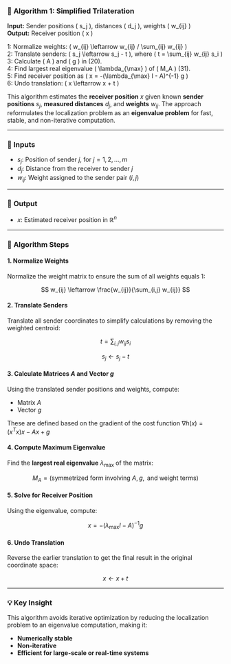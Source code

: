 

### 📍 **Algorithm 1: Simplified Trilateration**




**Input:** Sender positions \( s_j \), distances \( d_j \), weights \( w_{ij} \)  
**Output:** Receiver position \( x \)

1: Normalize weights: \( w_{ij} \leftarrow w_{ij} / \sum_{ij} w_{ij} \)  
2: Translate senders: \( s_j \leftarrow s_j - t \), where \( t = \sum_{ij} w_{ij} s_i \)  
3: Calculate \( A \) and \( g \) in (20).  
4: Find largest real eigenvalue \( \lambda_{\max} \) of \( M_A \) (31).  
5: Find receiver position as \( x = -(\lambda_{\max} I - A)^{-1} g \)  
6: Undo translation: \( x \leftarrow x + t \)



This algorithm estimates the **receiver position** $x$ given known **sender positions** $s_j$, **measured distances** $d_j$, and **weights** $w_{ij}$. The approach reformulates the localization problem as an **eigenvalue problem** for fast, stable, and non-iterative computation.

---

### 🔢 **Inputs**

* $s_j$: Position of sender $j$, for $j = 1, 2, ..., m$
* $d_j$: Distance from the receiver to sender $j$
* $w_{ij}$: Weight assigned to the sender pair $(i, j)$

---

### 🎯 **Output**

* $x$: Estimated receiver position in $\mathbb{R}^n$

---

### 🧠 **Algorithm Steps**

#### 1. **Normalize Weights**

Normalize the weight matrix to ensure the sum of all weights equals 1:

$$
w_{ij} \leftarrow \frac{w_{ij}}{\sum_{i,j} w_{ij}}
$$

#### 2. **Translate Senders**

Translate all sender coordinates to simplify calculations by removing the weighted centroid:

$$
t = \sum_{i,j} w_{ij} s_i
$$

$$
s_j \leftarrow s_j - t
$$

#### 3. **Calculate Matrices $A$ and Vector $g$**

Using the translated sender positions and weights, compute:

* Matrix $A$
* Vector $g$

These are defined based on the gradient of the cost function $\nabla h(x) = (x^T x) x - A x + g$

#### 4. **Compute Maximum Eigenvalue**

Find the **largest real eigenvalue** $\lambda_{\max}$ of the matrix:

$$
M_A = (\text{symmetrized form involving } A, g, \text{ and weight terms})
$$

#### 5. **Solve for Receiver Position**

Using the eigenvalue, compute:

$$
x = -(\lambda_{\max} I - A)^{-1} g
$$

#### 6. **Undo Translation**

Reverse the earlier translation to get the final result in the original coordinate space:

$$
x \leftarrow x + t
$$

---

### 💡 **Key Insight**

This algorithm avoids iterative optimization by reducing the localization problem to an eigenvalue computation, making it:

* **Numerically stable**
* **Non-iterative**
* **Efficient for large-scale or real-time systems**


